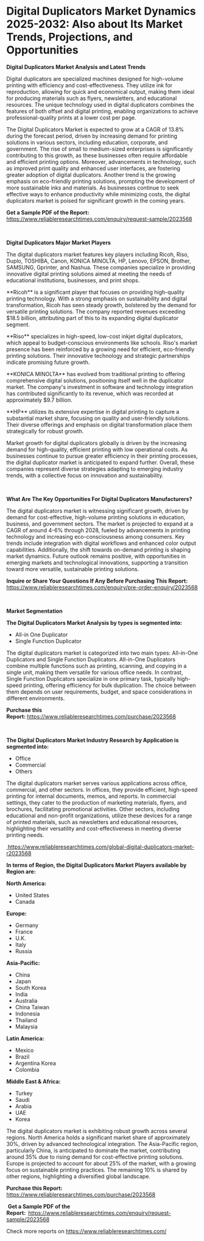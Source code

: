 <p><h1>Digital Duplicators Market Dynamics 2025-2032: Also about Its Market Trends, Projections, and Opportunities</h1></p><p><strong>Digital Duplicators Market Analysis and Latest Trends</strong></p>
<p><p>Digital duplicators are specialized machines designed for high-volume printing with efficiency and cost-effectiveness. They utilize ink for reproduction, allowing for quick and economical output, making them ideal for producing materials such as flyers, newsletters, and educational resources. The unique technology used in digital duplicators combines the features of both offset and digital printing, enabling organizations to achieve professional-quality prints at a lower cost per page.</p><p>The Digital Duplicators Market is expected to grow at a CAGR of 13.8% during the forecast period, driven by increasing demand for printing solutions in various sectors, including education, corporate, and government. The rise of small to medium-sized enterprises is significantly contributing to this growth, as these businesses often require affordable and efficient printing options. Moreover, advancements in technology, such as improved print quality and enhanced user interfaces, are fostering greater adoption of digital duplicators. Another trend is the growing emphasis on eco-friendly printing solutions, prompting the development of more sustainable inks and materials. As businesses continue to seek effective ways to enhance productivity while minimizing costs, the digital duplicators market is poised for significant growth in the coming years.</p></p>
<p><strong>Get a Sample PDF of the Report:&nbsp;</strong> <a href="https://www.reliableresearchtimes.com/enquiry/request-sample/2023568?utm_campaign=2385&utm_medium=2&utm_source=Github&utm_content=ia&utm_term=11022025&utm_id=digital-duplicators">https://www.reliableresearchtimes.com/enquiry/request-sample/2023568</a></p>
<p>&nbsp;</p>
<p><strong>Digital Duplicators Major Market Players</strong></p>
<p><p>The digital duplicators market features key players including Ricoh, Riso, Duplo, TOSHIBA, Canon, KONICA MINOLTA, HP, Lenovo, EPSON, Brother, SAMSUNG, Gprinter, and Nashua. These companies specialize in providing innovative digital printing solutions aimed at meeting the needs of educational institutions, businesses, and print shops.</p><p>**Ricoh** is a significant player that focuses on providing high-quality printing technology. With a strong emphasis on sustainability and digital transformation, Ricoh has seen steady growth, bolstered by the demand for versatile printing solutions. The company reported revenues exceeding $18.5 billion, attributing part of this to its expanding digital duplicator segment.</p><p>**Riso** specializes in high-speed, low-cost inkjet digital duplicators, which appeal to budget-conscious environments like schools. Riso's market presence has been reinforced by a growing need for efficient, eco-friendly printing solutions. Their innovative technology and strategic partnerships indicate promising future growth.</p><p>**KONICA MINOLTA** has evolved from traditional printing to offering comprehensive digital solutions, positioning itself well in the duplicator market. The company's investment in software and technology integration has contributed significantly to its revenue, which was recorded at approximately $9.7 billion. </p><p>**HP** utilizes its extensive expertise in digital printing to capture a substantial market share, focusing on quality and user-friendly solutions. Their diverse offerings and emphasis on digital transformation place them strategically for robust growth.</p><p>Market growth for digital duplicators globally is driven by the increasing demand for high-quality, efficient printing with low operational costs. As businesses continue to pursue greater efficiency in their printing processes, the digital duplicator market is anticipated to expand further. Overall, these companies represent diverse strategies adapting to emerging industry trends, with a collective focus on innovation and sustainability.</p></p>
<p>&nbsp;</p>
<p><strong>What Are The Key Opportunities For Digital Duplicators Manufacturers?</strong></p>
<p><p>The digital duplicators market is witnessing significant growth, driven by demand for cost-effective, high-volume printing solutions in education, business, and government sectors. The market is projected to expand at a CAGR of around 4-6% through 2028, fueled by advancements in printing technology and increasing eco-consciousness among consumers. Key trends include integration with digital workflows and enhanced color output capabilities. Additionally, the shift towards on-demand printing is shaping market dynamics. Future outlook remains positive, with opportunities in emerging markets and technological innovations, supporting a transition toward more versatile, sustainable printing solutions.</p></p>
<p><strong>Inquire or Share Your Questions If Any Before Purchasing This Report:</strong> <a href="https://www.reliableresearchtimes.com/enquiry/pre-order-enquiry/2023568?utm_campaign=2385&utm_medium=2&utm_source=Github&utm_content=ia&utm_term=11022025&utm_id=digital-duplicators">https://www.reliableresearchtimes.com/enquiry/pre-order-enquiry/2023568</a></p>
<p>&nbsp;</p>
<p><strong>Market Segmentation</strong></p>
<p><strong>The Digital Duplicators Market Analysis by types is segmented into:</strong></p>
<p><ul><li>All-in One Duplicator</li><li>Single Function Duplicator</li></ul></p>
<p><p>The digital duplicators market is categorized into two main types: All-in-One Duplicators and Single Function Duplicators. All-in-One Duplicators combine multiple functions such as printing, scanning, and copying in a single unit, making them versatile for various office needs. In contrast, Single Function Duplicators specialize in one primary task, typically high-speed printing, offering efficiency for bulk duplication. The choice between them depends on user requirements, budget, and space considerations in different environments.</p></p>
<p><strong>Purchase this Report:&nbsp;</strong><a href="https://www.reliableresearchtimes.com/purchase/2023568?utm_campaign=2385&utm_medium=2&utm_source=Github&utm_content=ia&utm_term=11022025&utm_id=digital-duplicators">https://www.reliableresearchtimes.com/purchase/2023568</a></p>
<p>&nbsp;</p>
<p><strong>The Digital Duplicators Market Industry Research by Application is segmented into:</strong></p>
<p><ul><li>Office</li><li>Commercial</li><li>Others</li></ul></p>
<p><p>The digital duplicators market serves various applications across office, commercial, and other sectors. In offices, they provide efficient, high-speed printing for internal documents, memos, and reports. In commercial settings, they cater to the production of marketing materials, flyers, and brochures, facilitating promotional activities. Other sectors, including educational and non-profit organizations, utilize these devices for a range of printed materials, such as newsletters and educational resources, highlighting their versatility and cost-effectiveness in meeting diverse printing needs.</p></p>
<p><a href="https://www.reliableresearchtimes.com/global-digital-duplicators-market-r2023568?utm_campaign=2385&utm_medium=2&utm_source=Github&utm_content=ia&utm_term=11022025&utm_id=digital-duplicators">&nbsp;https://www.reliableresearchtimes.com/global-digital-duplicators-market-r2023568</a></p>
<p><strong>In terms of Region, the Digital Duplicators Market Players available by Region are:</strong></p>
<p>
    <p> <strong> North America: </strong>
        <ul>
            <li>United States</li>
            <li>Canada</li>
        </ul>
        </p> 
    <p> <strong> Europe: </strong>
        <ul>
            <li>Germany</li>
            <li>France</li>
            <li>U.K.</li>
            <li>Italy</li>
            <li>Russia</li>
        </ul>
        </p> 
    <p> <strong> Asia-Pacific: </strong>
        <ul>
            <li>China</li>
            <li>Japan</li>
            <li>South Korea</li>
            <li>India</li>
            <li>Australia</li>
            <li>China Taiwan</li>
            <li>Indonesia</li>
            <li>Thailand</li>
            <li>Malaysia</li>
        </ul>
        </p> 
    <p> <strong> Latin America: </strong>
        <ul>
            <li>Mexico</li>
            <li>Brazil</li>
            <li>Argentina Korea</li>
            <li>Colombia</li>
        </ul>
        </p> 
    <p> <strong> Middle East & Africa: </strong>
        <ul>
            <li>Turkey</li>
            <li>Saudi</li>
            <li>Arabia</li>
            <li>UAE</li>
            <li>Korea</li>
        </ul>
    </p>
    </p>
<p><p>The digital duplicators market is exhibiting robust growth across several regions. North America holds a significant market share of approximately 30%, driven by advanced technological integration. The Asia-Pacific region, particularly China, is anticipated to dominate the market, contributing around 35% due to rising demand for cost-effective printing solutions. Europe is projected to account for about 25% of the market, with a growing focus on sustainable printing practices. The remaining 10% is shared by other regions, highlighting a diversified global landscape.</p></p>
<p><strong>Purchase this Report: </strong><a href="https://www.reliableresearchtimes.com/purchase/2023568?utm_campaign=2385&utm_medium=2&utm_source=Github&utm_content=ia&utm_term=11022025&utm_id=digital-duplicators">https://www.reliableresearchtimes.com/purchase/2023568</a></p>
<p>&nbsp;<strong>Get a Sample PDF of the Report:&nbsp;&nbsp;</strong><a href="https://www.reliableresearchtimes.com/enquiry/request-sample/2023568?utm_campaign=2385&utm_medium=2&utm_source=Github&utm_content=ia&utm_term=11022025&utm_id=digital-duplicators">https://www.reliableresearchtimes.com/enquiry/request-sample/2023568</a></p>
<p><strong></strong></p>
<p>Check more reports on <a href="https://www.reliableresearchtimes.com/?utm_campaign=2385&utm_medium=2&utm_source=Github&utm_content=ia&utm_term=11022025&utm_id=digital-duplicators">https://www.reliableresearchtimes.com/</a></p>